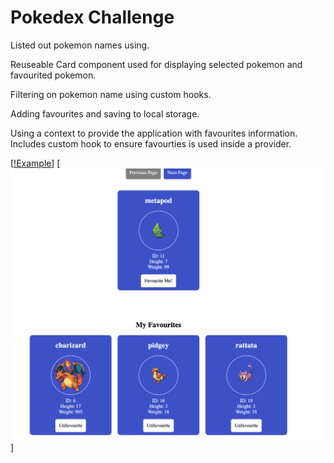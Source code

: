 # Pokedex Challenge

Listed out pokemon names using.

Reuseable Card component used for displaying selected pokemon and favourited pokemon.

Filtering on pokemon name using custom hooks.

Adding favourites and saving to local storage.

Using a context to provide the application with favourites information. Includes custom hook
to ensure favourties is used inside a provider.

[[!Example][product-screenshot]]
[![favourite][favourite-screenshot]]

[product-screenshot]: ./example.png
[favourite-screenshot]: ./favourites.png
